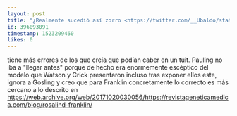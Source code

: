```yaml
---
layout: post
title: "¿Realmente sucedió así zorro <https://twitter.com/__Ubaldo/status/982828081198006273?s=19> ? La mayoría lo pinta como un robo de ideas y no inspiración"
id: 396093091
timestamp: 1523209460
likes: 0
---
```


 tiene más errores de los que creía que podían caber en un tuit. Pauling no iba a "llegar antes" porque de hecho era enormemente escéptico del modelo que Watson y Crick presentaron incluso tras exponer ellos este, ignora a Gosling y creo que para Franklin concretamente lo correcto es más cercano a lo descrito en <https://web.archive.org/web/20171020030056/https://revistageneticamedica.com/blog/rosalind-franklin/>